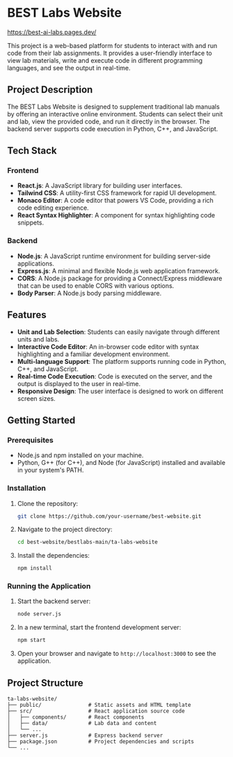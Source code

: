 # BEST Labs Website

https://best-ai-labs.pages.dev/

This project is a web-based platform for students to interact with and run code from their lab assignments. It provides a user-friendly interface to view lab materials, write and execute code in different programming languages, and see the output in real-time.

## Project Description

The BEST Labs Website is designed to supplement traditional lab manuals by offering an interactive online environment. Students can select their unit and lab, view the provided code, and run it directly in the browser. The backend server supports code execution in Python, C++, and JavaScript.

## Tech Stack

### Frontend

*   **React.js**: A JavaScript library for building user interfaces.
*   **Tailwind CSS**: A utility-first CSS framework for rapid UI development.
*   **Monaco Editor**: A code editor that powers VS Code, providing a rich code editing experience.
*   **React Syntax Highlighter**: A component for syntax highlighting code snippets.

### Backend

*   **Node.js**: A JavaScript runtime environment for building server-side applications.
*   **Express.js**: A minimal and flexible Node.js web application framework.
*   **CORS**: A Node.js package for providing a Connect/Express middleware that can be used to enable CORS with various options.
*   **Body Parser**: A Node.js body parsing middleware.

## Features

*   **Unit and Lab Selection**: Students can easily navigate through different units and labs.
*   **Interactive Code Editor**: An in-browser code editor with syntax highlighting and a familiar development environment.
*   **Multi-language Support**: The platform supports running code in Python, C++, and JavaScript.
*   **Real-time Code Execution**: Code is executed on the server, and the output is displayed to the user in real-time.
*   **Responsive Design**: The user interface is designed to work on different screen sizes.

## Getting Started

### Prerequisites

*   Node.js and npm installed on your machine.
*   Python, G++ (for C++), and Node (for JavaScript) installed and available in your system's PATH.

### Installation

1.  Clone the repository:
    ```sh
    git clone https://github.com/your-username/best-website.git
    ```
2.  Navigate to the project directory:
    ```sh
    cd best-website/bestlabs-main/ta-labs-website
    ```
3.  Install the dependencies:
    ```sh
    npm install
    ```

### Running the Application

1.  Start the backend server:
    ```sh
    node server.js
    ```
2.  In a new terminal, start the frontend development server:
    ```sh
    npm start
    ```
3.  Open your browser and navigate to `http://localhost:3000` to see the application.

## Project Structure

```
ta-labs-website/
├── public/               # Static assets and HTML template
├── src/                  # React application source code
│   ├── components/       # React components
│   ├── data/             # Lab data and content
│   └── ...
├── server.js             # Express backend server
├── package.json          # Project dependencies and scripts
└── ...
```
